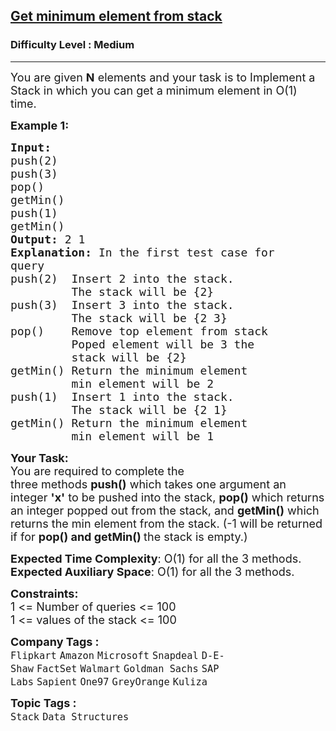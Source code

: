 <h2><a href="https://practice.geeksforgeeks.org/problems/get-minimum-element-from-stack/1?page=1&category[]=Stack&sortBy=submissions">Get minimum element from stack</a></h2><h3>Difficulty Level : Medium</h3><hr><div class="problems_problem_content__Xm_eO"><p><span style="font-size: 18px;">You are given <strong>N</strong>&nbsp;elements&nbsp;and your task is to Implement a Stack in which you can get a minimum element in O(1) time.</span></p>
<p><span style="font-size: 18px;"><strong>Example 1:</strong></span></p>
<pre><span style="font-size: 18px;"><strong>Input:
</strong>push(2)
push(3)
pop()
getMin()
push(1)
getMin()<strong>
Output: </strong>2 1<strong>
Explanation: </strong>In the first test case for
query&nbsp;
push(2)&nbsp; Insert 2 into the stack.
&nbsp;        The stack&nbsp;will be {2}
push(3)&nbsp; Insert 3 into the stack.
&nbsp;        The stack&nbsp;will be {2 3}
pop()    Remove top element from stack 
&nbsp;        Poped element will be 3&nbsp;the
&nbsp;        stack will be {2}
getMin() Return the minimum element
&nbsp;        min element will be 2&nbsp;
push(1)  Insert 1 into the stack.
         The stack&nbsp;will be {2 1}
getMin() Return the minimum element
&nbsp;        min element will be 1</span>
</pre>
<p><span style="font-size: 18px;"><strong>Your Task:</strong><br>You are required to complete the three&nbsp;methods&nbsp;<strong>push()</strong>&nbsp;which takes one argument an integer <strong>'x'</strong>&nbsp;to be pushed into the stack,&nbsp;<strong>pop()</strong>&nbsp;which returns an integer&nbsp;popped out from the stack, and <strong>getMin()</strong> which returns the min element from the stack. (-1 will be returned if for&nbsp;<strong>pop() and getMin()&nbsp;</strong>the stack is empty.)</span></p>
<p><span style="font-size: 18px;"><strong>Expected Time Complexity</strong>: O(1) for all the 3 methods.<br><strong>Expected Auxiliary Space</strong>: O(1) for all the 3 methods.</span></p>
<p><span style="font-size: 18px;"><strong>Constraints:</strong><br>1 &lt;= Number of queries&nbsp;&lt;= 100<br>1 &lt;= values of the stack&nbsp;&lt;= 100</span></p></div><p><span style=font-size:18px><strong>Company Tags : </strong><br><code>Flipkart</code>&nbsp;<code>Amazon</code>&nbsp;<code>Microsoft</code>&nbsp;<code>Snapdeal</code>&nbsp;<code>D-E-Shaw</code>&nbsp;<code>FactSet</code>&nbsp;<code>Walmart</code>&nbsp;<code>Goldman Sachs</code>&nbsp;<code>SAP Labs</code>&nbsp;<code>Sapient</code>&nbsp;<code>One97</code>&nbsp;<code>GreyOrange</code>&nbsp;<code>Kuliza</code>&nbsp;<br><p><span style=font-size:18px><strong>Topic Tags : </strong><br><code>Stack</code>&nbsp;<code>Data Structures</code>&nbsp;
